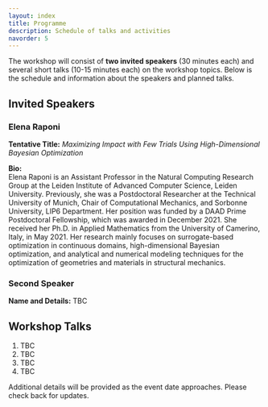 ```yaml
---
layout: index
title: Programme
description: Schedule of talks and activities
navorder: 5
---
```


The workshop will consist of **two invited speakers** (30 minutes each) and several short talks (10-15 minutes each) on the workshop topics. Below is the schedule and information about the speakers and planned talks.

## **Invited Speakers**

### Elena Raponi
**Tentative Title:** *Maximizing Impact with Few Trials Using High-Dimensional Bayesian Optimization*

**Bio:**  
Elena Raponi is an Assistant Professor in the Natural Computing Research Group at the Leiden Institute of Advanced Computer Science, Leiden University. Previously, she was a Postdoctoral Researcher at the Technical University of Munich, Chair of Computational Mechanics, and Sorbonne University, LIP6 Department. Her position was funded by a DAAD Prime Postdoctoral Fellowship, which was awarded in December 2021. She received her Ph.D. in Applied Mathematics from the University of Camerino, Italy, in May 2021. Her research mainly focuses on surrogate-based optimization in continuous domains, high-dimensional Bayesian optimization, and analytical and numerical modeling techniques for the optimization of geometries and materials in structural mechanics.

### Second Speaker
**Name and Details:** TBC

## Workshop Talks
1. TBC
2. TBC
3. TBC
4. TBC

Additional details will be provided as the event date approaches. Please check back for updates.
